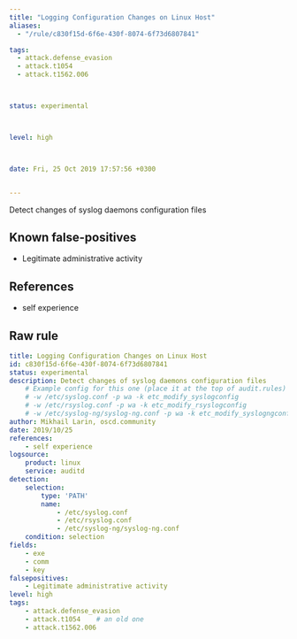 ```yaml
---
title: "Logging Configuration Changes on Linux Host"
aliases:
  - "/rule/c830f15d-6f6e-430f-8074-6f73d6807841"

tags:
  - attack.defense_evasion
  - attack.t1054
  - attack.t1562.006



status: experimental



level: high



date: Fri, 25 Oct 2019 17:57:56 +0300


---
```


Detect changes of syslog daemons configuration files

<!--more-->


## Known false-positives

* Legitimate administrative activity



## References

* self experience


## Raw rule
```yaml
title: Logging Configuration Changes on Linux Host
id: c830f15d-6f6e-430f-8074-6f73d6807841
status: experimental
description: Detect changes of syslog daemons configuration files
    # Example config for this one (place it at the top of audit.rules)
    # -w /etc/syslog.conf -p wa -k etc_modify_syslogconfig
    # -w /etc/rsyslog.conf -p wa -k etc_modify_rsyslogconfig
    # -w /etc/syslog-ng/syslog-ng.conf -p wa -k etc_modify_syslogngconfig
author: Mikhail Larin, oscd.community
date: 2019/10/25
references:
    - self experience
logsource:
    product: linux
    service: auditd
detection:
    selection:
        type: 'PATH'
        name:
            - /etc/syslog.conf
            - /etc/rsyslog.conf
            - /etc/syslog-ng/syslog-ng.conf
    condition: selection
fields:
    - exe
    - comm
    - key
falsepositives:
    - Legitimate administrative activity
level: high
tags:
    - attack.defense_evasion
    - attack.t1054    # an old one
    - attack.t1562.006
```
